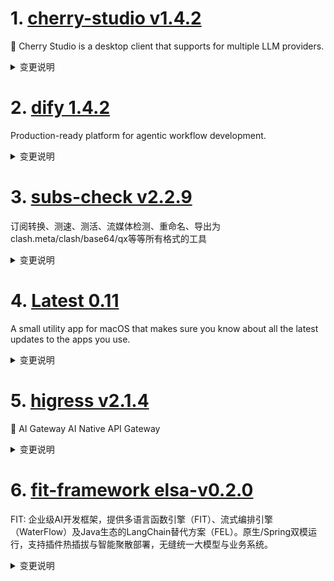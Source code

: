 
# 1. [cherry-studio v1.4.2](https://github.com/CherryHQ/cherry-studio/releases/tag/v1.4.2)  
🍒 Cherry Studio is a desktop client that supports for multiple LLM providers.
<details>
<summary>变更说明</summary>

## What's Changed

- 划词助手：支持文本选择快捷键、开关快捷键、思考块支持和引用功能
- 复制功能：新增纯文本复制（去除Markdown格式符号）
- 知识库：支持设置向量维度，修复Ollama分数错误和维度编辑问题
- 多语言：增加模型名称多语言提示和翻译源语言手动选择
- 文件管理：修复主题/消息删除时文件未清理问题，优化文件选择流程
- 模型：修复Gemini模型推理预算、Voyage AI嵌入问题和DeepSeek翻译模型更新
- 图像功能：统一图片查看器，支持Base64图片渲染，修复图片预览相关问题
- UI：实现标签折叠/拖拽排序，修复气泡溢出，增加引文索引显示

* fix(SelectionAssistant): ignore CtrlKey mode when ctrl+click  
* fix(SelectionToolbar): prevent CSS updates in settings page  
* fix(OpenAIProvider): ensure tool_calls are only yielded when present  
* feat: enable rendering and download of inline base64-encoded images  
* refactor(CodePreview): improve the triggering timing for highlighting  
* perf: improve responsiveness on streaming formulas  
* hotfix: gemini-2.5-pro-preview-06-05 using error  
* fix(Inputbar): fix textarea expansion and collapse issues with long text (CherryHQ)  
* fix(SelectionAssistant): support selection when alt key pressed  
* refactor(SelectionToolbar): add transition effects to action buttons  
* fix(SelectionToolbar): prevent dragging the demo  
* fix(SelectionAssistant): default disabled  
* fix(Inputbar): remove unnecessary flex properties from Inputbar styles  
* hotfix: enhance OpenAI stream handling and error management  
* feat: add set feed url functionality for early access  
* feat(SelectionAssistant): add the "quote" action  
* refactor: unified image viewer with integrated context menu  
* fix: message editor doesn't resize  
* fix: set thinking budget to 0 for gemini-2.5-flash when reasoning effort is off  
* fix: couldn't edit text when sent file-only message  
* fix: set message translate dropdown height  
* fix: update silicon docs and models  
* feat(restoreFromWebdav): make credentials and path optional  
* fix: voyage ai can't be used on text embedding  
* fix: update default translate model to deepseek-v3  
* refactor: better semantic of obsidian export options  
* 增加自动更新文档中版本号的github workflow  
* Feature/dmxapi_images_to_image  
* fix: prevent emoji picker from closing unexpectedly with IME  
* fix: Implement label folding, drag-and-drop sorting of assistants within labels, and drag-and-drop sorting of labels  
* fix(BackupManager): add content length to WebDAV file upload options  
* fix(migrate): old translateModel incorrect  
* fix: streamline file selection and ensure deletion of topic-related f…  
* fix: update README files to enhance navigation and add project badges  
* feat: add prompt variables description  
* fix: ollama embedding knowledge query score always 100%  
* fix: add Youdao and Nomic logos to model logo mapping  
* fix: check if embedding is base64 encoded before convert it to float …  
* feat: enhance unresponsive renderer handling and crash reporting  
* refactor: use CodeEditor for customizing css  
* feat(SelectionAssistant): support thinking block in action window  
* fix: fix waring in usetags  
* fix: shouldn't edit embedding dimension on existing knowledge base  
* 翻译功能增加手动选择源语言的选项  
* Fix: bubble-style unnecessary menu background (Plan D)  
* feat: add citation index to show  
* fix: bubble overflow patch  
* fix(SelectionAssistant): reduce Copy conflict  
* feat(i18n): add tooltips for model name in multiple languages  
* Feat: Allows setting the vector dimension of the knowledge base embedding model  
* fix(SelectionAssistant): improve auto-scroll behavior in action window  
* feat(SelectionAssistant): shortcut key to toggle on/off  
* fix: readme twitter link error  
* feat: add plain text copy functionality for messages and topics. 添加了复制纯文本的功能（去除Markdown格式符号）  
* feat(SelectionAssistant): add shortcut for selecting text   
* fix(SelectionAssistant): shortcut in mac and running handling  

## New Contributors
*  made their first contribution in 
*  made their first contribution in 
*  made their first contribution in 
*  made their first contribution in 

**Full Changelog**:   

</details>

# 2. [dify 1.4.2](https://github.com/langgenius/dify/releases/tag/1.4.2)  
Production-ready platform for agentic workflow development.
<details>
<summary>变更说明</summary>

## 🚀 What's New in v1.4.2?

We've packed v1.4.2 with usability upgrades, polished features, and stability enhancements. Check out what's new:

### 🌟 New Features & Improvements

- **Smarter Webapp Inputs**: Automatically fill hidden fields using URL parameters , 
  
- **Efficient Document Extraction**: Faster, streamlined processing for Excel and CSV files , thanks to 
  
- **Marketplace UI Update**: Easier browsing with improved sorting for app types , courtesy of 

- **Personalized Chatbot UX**: Chat input placeholder now dynamically displays your bot's name , thanks to 

- **Robust File Uploads**: Addressed issues with multiple file extension mappings , 

- **Advanced Knowledge Base API Features**:
  - Refined metadata filtering for precise querying. Targeted searches using chunk IDs , 
  - Improved tagging and dataset binding capabilities , thanks to 

- **Weave Tracing & W&B Integration**: Enhanced support for dedicated cloud instances for better operations monitoring , from 

### 🔒 Security Updates

- **Flask-Cors Upgrade**: Enhanced security by updating to the latest Flask-Cors version , 

### 🐛 Bug Fixes

- **Resolved 401 Errors**:
  - Smooth parallel workflow execution .
  - Fixed authentication issues in `workflow_as_tool` .
  - Eliminated backward invoke errors .
  All thanks to 

- **Agent Node Refinements**:
  - Corrected enum syntax for Python 3.11 , 
  - Improved handling of long tokens in LLM invocation , 

- **Annotation API Fix**: Restored the missing `end_user` argument , courtesy of 

- **Docker Environment Corrections**: Fixed erroneous handling of environment variables , 

- **Code Node & Trace Management**:
  - Enhanced array validation in code nodes , 
  - `app_id` now included in TraceTasks for better management , thanks to 

- **HTTP Node Reliability**: Corrected curl operations using `--data` , 

- **Memory Leak Prevention**: Fixed Celery worker leaks ensuring jobs close correctly , 

- **Improved Housekeeping Command**: Now preserves avatar images and app icons correctly , thanks to 

- **Email Invitation Fixes**: SMTP authentication errors resolved , 

- **Consistent App Tagging**: Resolved app tag update issues , 

- **Markdown Rendering Fixes**: Ensured abbreviations display properly in react-markdown , 

- **LLM Node Image Parsing**: Improved reliability for single-step executions with images , 

- **Restored Agent Moderation**: Functionality fully restored , 

- **Plugin Extension Performance**: Restored responsiveness and speed , 

- **Question Classifier Stability**: Executions now error-free , thanks to 

- **Enhanced Web UX**: Single-run modals now auto-dismiss for better usability , 

Enjoy these improvements and a smoother, more stable experience! 🚀

---

## Upgrade Guide

### Docker Compose Deployments

1. Back up your customized docker-compose YAML file (optional)

   ```bash
   cd docker
   cp docker-compose.yaml docker-compose.yaml.$(date +%s).bak
   ```

2. Get the latest code from the main branch

   ```bash
   git checkout main
   git pull origin main
   ```

3. Stop the service. Please execute in the docker directory

   ```bash
   docker compose down
   ```

4. Back up data

   ```bash
   tar -cvf volumes-$(date +%s).tgz volumes
   ```

5. Upgrade services

   ```bash
   docker compose up -d
   ```

### Source Code Deployments

1. Stop the API server, Worker, and Web frontend Server.

2. Get the latest code from the release branch:

   ```bash
   git checkout 1.4.2
   ```

3. Update Python dependencies:

   ```bash
   cd api
   uv sync
   ```

7. Then, let's run the migration script:

   ```bash
   uv run flask db upgrade
   ```

8. Finally, run the API server, Worker, and Web frontend Server again.

---

## What's Changed
* update img  
* Chore/update img  
* chore: enchance the copywriting of tool  
* fix: i18n auto run failed  
* fix: Enhances tenant ID handling in telemetry  
* [Observability] Add type check and try-except in otel  
* fix(workflow): fetch user failed when workflow run in parallel mode  
* fix: Instance <Account> is not bound to a Session  
* fix: reset password page dark style  
* Fixes some i18n(ko) translations.  
* fix(http): force multipart/form-data even without files  
* fix: workflow plugins list update  
* feat(agent_node): ensure that the enum-checking syntax is compatible with Python 3.11.  
* fix: register user model to current_user in backward invoke.  
* Fix/branding broken  
* fix: inner invoke llm token too long  
* chore: remove agent turn limits  
* docs: Update PR template to emphasize guidelines and issue linking  
* fix: show 'reset brand' button after set branding image  
* fix: apps/annotation missing 1 required positional argument: 'end_user'  
* fix: wrong env usage in middleware  
* chore: improve error logging for requests to plugin daemon  
* fix: handle values in output arrays for CodeNode transformation  
* tests: Removes outdated marketplace download test  
* refactor: Remove db from cycle manager  
* refactor(workflow): Rename NodeRunMetadataKey to WorkflowNodeExecutionMetadataKey  
* refactor(workflow): Rename workflow node execution models  
* fix(models): WorkflowRun's total_steps and exceptions_count mismatch with database  
* fix(ops_trace_manager): Adds app_id to TraceTask initialization  
* chore: Colorize new OpenAI LLM versions  
* Feat/15534 support replacing the bot in chat input placeholder with the bots name  
* fix: import from curl not work for --data  
* chore: translate i18n files  
* refactor(api/core/workflow/enums): Rename WORKFLOW_RUN_ID to WORKFLOW_EXECUTION_ID  
* fix: some display error in dark mode  
* Refactor/markdown component split  
* fix(json-schema-editor): Add container reference for resize observer in CodeEditor; Update language hook and help doc URL in JsonSchemaConfig  
* fix: drop some type fixme  
* Refactor/message cycle manage and knowledge retrieval  
* fix celery job not closed issue  
* Improve CONVERSATION_TITLE_PROMPT to correctly handle Japanese and input  
* update knowledge base api  
* Add APIs for Knowledge Base Tag Management and Dataset Binding  
* fix: resolve unstable scrolling in workflow debug panel with multiple input fields   
* fix: agent app tool update  
* Amend color typo  
* fix: fetch tenant_id in other trace providers besides langfuse  
* fix: the plugin order is not the same as passed to api in DSL  
* fix(housekeeping): exclude files that are used as app icons or avatar images from being removed  
* nacos config init , and force add ts parms.  
* fix ts5097  
* check zilliz cloud of full-text search  
* Fixes : Allow $ref in parameter for custom tools  
* Fix : Force header in custom tool be string  
* fix: ensure proper conversation role alternation for vLLM   
* fix:  When elasticsearch is used as the vector database, the Retrieval Test fails to filter the data after setting the Score Threshold, and the score of the recalled results is empty  
* Fix/dark theme style issues  
* fix: agent thought replaced by response text  
* chore: update pnpm version to 10.11.1   
* refactor: Replaces direct DB session usage with context managers  
* fix: Upgrade Flask-Cors  
* refactor: Removes unused LLMMode value_of method  
* fix: Ensure model config integrity in retrieval processes  
* fixes   
* ♻️ refactor(middleware): remove duplicate CSP header assignment  
* chore: prepare the plugin daemon base url to yarl URL ahead intstead of in every invocation  
* Revert "♻️ refactor(middleware): remove duplicate CSP header assignment"  
* fix: variable aggregator with group and file raise exception  
* fix: ensure newlines around think tags for proper markdown rendering  
* refactor: Removes tenant ID check from rate limit logic  
* fix: unable to upload custom file in case of incorrect inffered by multiple extensions mapped from mime type with filename extension hints  
* fix: adjust sticky header properties in Container component  
* fix: update app tag error  
* fix: autocorrect everything in web  
* raise error when process_rule is required but missing  
* chore: fix some security issues in markdown  
* fix: plugin update redcorner mark display incorrect  
* chore: ensure web code consistency by applying `pnpm fix`  
* feat: plugin storage support volcengine tos  
* fix(markdown): Ensure abbr: links render correctly in react-markdown v9+  
* Feat/queue monitor  
* refactor: Improve model status handling and structured output  
* feat: allow fill inputs from url params  
* assign dataset indexing_technique to args if not explicitly provided  
* fix(llm_node): update file variable mapping to use vision configs  
* Fix 500 error  
* Fix/webapp access scope  
* fix: the locale format  
* Update template.zh.mdx-fix document update metadata body param  
* Add vscode debugger  
* chore: translate i18n files  
* fix: update text_to_audio method to send data as JSON  
* fix: agent moderation not working  
* A more concise and effective extractor for excel and csv files  
* Fix: style of radio checked  
* feat: reorder app types  
* Fix builtin_providers for tools.  
* fix: opensearch fulltext search with metadata filtering dsl error  
* fix(inner_api/plugin/wraps): refresh user model after creation in get user function  
* chore: bump uv to 0.7.x  
* fix: opensearch metadata filtering returns empty  
* chore: remove repeat public api and service api panel  
* chore: replace pseudo-random generators with secrets module  
* feat: add browser list  
* chore: chart panel ui enhance  
* fix: opensearch vector search falls back to keyword search  
* fix: missing bot name in orchestrate  
* feat(api): Adjust `WorkflowDraftVariable` and `WorkflowNodeExecutionModel`  
* Add support for W&B dedicated cloud instances in Weave tracing integration  
* fix: clean up two unreachable code  
* Fix/webapp no permission page  
* fix: some dark mode display incorrect  
* Feat/webapp verified sso main  
* refactor(DSL imports): using organization/name/version to fetch DSL dependencies.   
* fix(api): Resolve error encountered when executing `QuestionClassifieNode`  
* refactor(api): Decouple `ParameterExtractorNode` from `LLMNode`  
* fix(web): optimize prompt change logic for LLM nodes   
* fix auto metadata filter  
* chore: update plugin publish link text  
* chore: bump mypy to 1.16  
* fix: only enterprise version request app access mode  
* refactor: replace compact response generation with length-prefixed response for backwards invocation api  
* chore(package): Bump version to 1.4.2  

## New Contributors
*  made their first contribution in 
*  made their first contribution in 
*  made their first contribution in 
*  made their first contribution in 
*  made their first contribution in 
*  made their first contribution in 
*  made their first contribution in 
*  made their first contribution in 
*  made their first contribution in 
*  made their first contribution in 
*  made their first contribution in 

**Full Changelog**:   

</details>

# 3. [subs-check v2.2.9](https://github.com/beck-8/subs-check/releases/tag/v2.2.9)  
订阅转换、测速、测活、流媒体检测、重命名、导出为clash.meta/clash/base64/qx等等所有格式的工具
<details>
<summary>变更说明</summary>

subs-check 问题沟通、使用交流渠道：

## Changelog
* debf752f7d8122ca2d313dd2d892e3bf934ca4fa fix: add ua
* 058a0a6bf3fb547171b5c4a44ae30a9d5e02fa36 op: add MIHOMO_DEBUG env
* d37374aa70439fad6d852074060f4919b0090482 op: add web version
* b927dbd910e1e6a57d39fb484d35882772220877 op: delete check cloudflare && reduce convert
* 51a1819ebfdd9a3171296e7a5c0046c779b55117 op: 调整页面高度
* a38aac5c04f1e9ceb1ff5cfc6b8b09ce2bc194e7 update mihomo
* 0c3af2ab1a8748330ffe60cbac853619812a8be7 update sub-store to 2.19.63

  

</details>

# 4. [Latest 0.11](https://github.com/mangerlahn/Latest/releases/tag/0.11)  
A small utility app for macOS that makes sure you know about all the latest updates to the apps you use.
<details>
<summary>变更说明</summary>

#### New features
- Select custom locations to check for apps
- Latest now clearly distinguishes between apps with full support and those with limited support. The latter are not shown by default, but can be enabled in Settings.
- Added an Open action to the File menu. (thanks 

#### Fixes
- Fixed a hang when opening other apps from Latest (thanks 
- Fixed a crash when open Latest without having a working internet connection
- Attempt to fix issues with Latest showing no apps at all
- Ensures Latest correctly restores its window size and position
- Fixed a glitchy progress indicator on macOS 15.4 and later
- Various interface fixes
- Various localization updates (thanks to all the contributors!)

Please note that the minimum supported OS version is now macOS 10.15 Catalina.  

</details>

# 5. [higress v2.1.4](https://github.com/alibaba/higress/releases/tag/v2.1.4)  
🤖 AI Gateway AI Native API Gateway
<details>
<summary>变更说明</summary>

## What's Changed
* feat(ai-proxy): support Amazon Bedrock Image Generation  
* fix: Fix the incorrect rewrite config generated for Nacos 3 MCP Servers  
* feat: update translate-readme action  
* fix: Remove the Authorization request header when using AI-proxy to proxy Gemini  
* fix : fix issue   
* Add test translation workflow  
* mcp server support API auth through OAS3 `security schemes`  
* Fix : add fail strategy for wasmplugin generated by mcp server  
* fix: modify log level WARN -> DEBUG in key-auth plugin  
* fix proxy-wasm-cpp-sdk  
* feat: Supports recording request header, request body, response header and response body information in the access log  
* feat(mcp-server): add HackMD mcp server  
* add mcp service  shebao tools  
* feat: Add a github action to copy CRD definitions from api folder to helm folder  
* feat:  allow skipping higress dev image build during wasmplugin e2e tests  
* feat: Refactor mcpServer.matchList config generation logic  
* add info log of ai-search plugin  
* fix(ai-proxy): URL encode model name in Bedrock requests  
* feat(ai-proxy): add doubao Image Generation support  
* feat: cluster-key-rate-limit support setting global rate limit thresholds for routes​  
* feat(ai-proxy): support OpenAI-compatible image and audio model Mapping  
* fix: set "EnableSemanticCachefalse" to false when no vector configured in ai-cache  
* feat(ai-proxy): add batches & files support  
* feat: support dify ai-proxy e2e test || feat: support diify ai-proxy e2e test  
* fix content-length header not remove in ai-search plugin  
* feat(ai-proxy): add modelMapping regexp support  
* feat(ai-proxy): Fixed the issue that the API pass-through path error does not support openaiCustomUrl after openai is configured.  
* feat(frontend-gray): Add uniqueGrayTag configuration detection  
* feat(ai-proxy): add models & image generation support for gemini  
* feat(ai-proxy): support Google Cloud Vertex  
* add upstream override wasm abi  
* feat(ai-proxy): Add Claude image understanding and Tools calling capabilities  
* fix: refactored mcp server auto discovery logic and fix some issue  
* fix : fix credential process logic for nacos mcp util and add ut for it  
* fix: Support mixing line breaks in a single SSE response  
* Update CRD file in the helm folder  

## New Contributors
*  made their first contribution in 
*  made their first contribution in 
*  made their first contribution in 
*  made their first contribution in 
*  made their first contribution in 

**Full Changelog**:   

</details>

# 6. [fit-framework elsa-v0.2.0](https://github.com/ModelEngine-Group/fit-framework/releases/tag/elsa-v0.2.0)  
FIT: 企业级AI开发框架，提供多语言函数引擎（FIT）、流式编排引擎（WaterFlow）及Java生态的LangChain替代方案（FEL）。原生/Spring双模运行，支持插件热插拔与智能聚散部署，无缝统一大模型与业务系统。
<details>
<summary>变更说明</summary>

## 🌟 Overview

This release introduces **parallel node features**, **UI optimizations**, **file extraction improvements**, and **critical bug fixes** for stability and usability.

## 🔍 What's Changed

### 🚀 Features

- [elsa] 并行节点特性添加  
- feat: Add readOnly mode to JadeFlowEntry for history view  

### ✨ Enhancements

- [elsa] 大模型节点模型下拉框宽度自适应  
- [elsa] elsa-react打包添加翻译文件  
- [elsa] 添加README  
- [elsa] 知识检索节点参数修改  
- [elsa] enhance reference-type config protection  

### ✅ Bug Fixes

- [elsa] 序列化保存改同步  
- [elsa] 隐藏文件提取节点中的提取说明配置,避免引起歧义  
- [elsa] Bug Fixes: Address UI Dropdown Resize, Knowledge Graph Updates, and GraphOperator.js Stability  
- [elsa] ci: fix version branch regex matching  
- [elsa] fix(GraphOperator): optimize single-key update handling  
- fix(ConnectorProvider): Sync connector name changes with connected lines  
- [elsa] fix(OutputVariableRow): preserve data type when switching from Reference to Input  
- [elsa] fix(JadeObservableOutput): conditionally render description column to avoid empty space  
- [elsa] fix(JadeReferenceTreeSelect): Force reference updates on same selection  

**Full Changelog**: elsa-v0.1.0...elsa-v0.2.0

## 📌 Summary

### 1. New Features & Improvements

- Parallel Node Support : Added parallel execution capabilities for workflow nodes.
- Dynamic UI Adjustments : Model selection dropdown now auto-adjusts width for better readability.
- Localization Support : Added translation files for `elsa-react` builds.
- Knowledge Retrieval Node Updates : Modified parameters for improved functionality.
- Read-Only Mode for Flow History : Enabled non-editable view for historical workflow inspection.

### 2. Critical Fixes & Stability

- Synchronous Serialization : Changed serialization to synchronous to prevent state corruption.
- File Extraction Clarity : Removed ambiguous extraction instructions from file nodes.
- Connector Sync Fix : Ensured connector name changes propagate to connected lines.
- Data Type Preservation : Fixed data type loss when switching variable modes.
- UI Optimization : Eliminated empty space in description columns.
- Reference Update Reliability : Forced updates on repeated selections in `JadeReferenceTreeSelect`.

### 3. Documentation & Maintenance

- Added README : Improved project documentation for better onboarding.

### 4. Knowledge Retrieval Node Refactor

- **Breaking Change**: Removed deprecated `userId` parameter in favor of `knowledgeConfigId` for improved traceability.
- Added `DEFAULT_KNOWLEDGE_RETRIEVAL_NODE_KNOWLEDGE_CONFIG_ID` constant.
- Upgraded `UpdateGroupIdReducer` to `UpdateGroupIdAndConfigIdReducer` for synchronized updates of `groupId` and `knowledgeConfigId`.

### 5. UI/UX Improvements

- **Model Selection Dropdown**: Now dynamically adjusts width based on content length via `dropdownMatchSelectWidth={false}`.

### 6. GraphOperator Enhancements

- **Auto-Creation**: The `update` method now automatically initializes missing config paths.
- **Type Inference**: New `getTypeFromUpdates` utility infers data types (String, Array, Object, etc.) from input.

### **7. CI/CD Fixes**

- **Branch Matching**: Fixed regex to correctly target version branches (e.g., `elsa-0.1.x`). Escaped decimal points in patterns.

## ⚠️ **Breaking Changes**

- **Migration Required**: Existing flows using`userId`must switch to`knowledgeConfigId`.
- **CI/CD Compliance**: Version branches must follow `elsa-{major}.{minor}.x` format (e.g., `elsa-0.1.x`).
- **Serialization Behavior** : Now synchronous—ensure dependent code handles blocking operations.
- **File Extraction Node** : Extraction instructions removed; update any dependent configurations.

## ❤️ **Contributors**

Special thanks to all contributors for this release:

     

</details>

